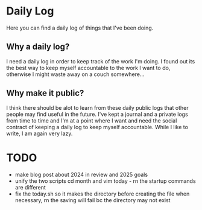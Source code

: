# Daily Log
Here you can find a daily log of things that I've been doing. 

## Why a daily log?
I need a daily log in order to keep track of the work I'm doing. I found out its the best way to keep myself accountable to the work I want to do, otherwise I might waste away on a couch somewhere...

## Why make it public? 
I think there should be alot to learn from these daily public logs that other people may find useful in the future. I've kept a journal and a private logs from time to time and I'm at a point where I want and need the social contract of keeping a daily log to keep myself accountable. While I like to write, I am again very lazy.

# TODO
- make blog post about 2024 in review and 2025 goals
- unify the two scripts cd month and vim today - rn the startup commands are different
- fix the today.sh so it makes the directory before creating the file when necessary, rn the saving will fail bc the directory may not exist
